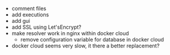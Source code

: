 * comment files
* add executions
* add gui
* add SSL using Let'sEncrypt?
* make resolver work in nginx within docker cloud
  * remove configuration variable for database in docker cloud
* docker cloud seems very slow, it there a better replacement?
